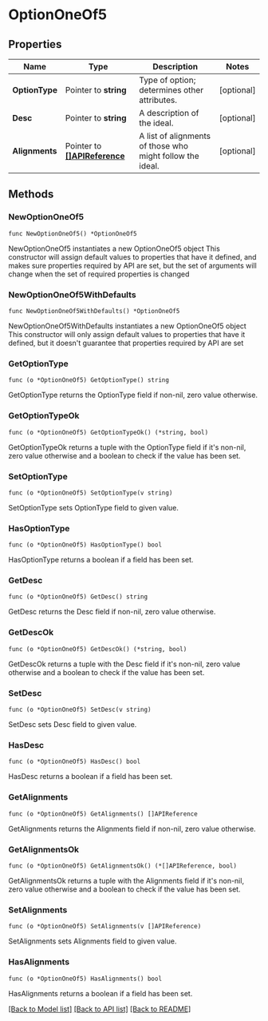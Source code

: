 # OptionOneOf5

## Properties

Name | Type | Description | Notes
------------ | ------------- | ------------- | -------------
**OptionType** | Pointer to **string** | Type of option; determines other attributes. | [optional] 
**Desc** | Pointer to **string** | A description of the ideal. | [optional] 
**Alignments** | Pointer to [**[]APIReference**](APIReference.md) | A list of alignments of those who might follow the ideal. | [optional] 

## Methods

### NewOptionOneOf5

`func NewOptionOneOf5() *OptionOneOf5`

NewOptionOneOf5 instantiates a new OptionOneOf5 object
This constructor will assign default values to properties that have it defined,
and makes sure properties required by API are set, but the set of arguments
will change when the set of required properties is changed

### NewOptionOneOf5WithDefaults

`func NewOptionOneOf5WithDefaults() *OptionOneOf5`

NewOptionOneOf5WithDefaults instantiates a new OptionOneOf5 object
This constructor will only assign default values to properties that have it defined,
but it doesn't guarantee that properties required by API are set

### GetOptionType

`func (o *OptionOneOf5) GetOptionType() string`

GetOptionType returns the OptionType field if non-nil, zero value otherwise.

### GetOptionTypeOk

`func (o *OptionOneOf5) GetOptionTypeOk() (*string, bool)`

GetOptionTypeOk returns a tuple with the OptionType field if it's non-nil, zero value otherwise
and a boolean to check if the value has been set.

### SetOptionType

`func (o *OptionOneOf5) SetOptionType(v string)`

SetOptionType sets OptionType field to given value.

### HasOptionType

`func (o *OptionOneOf5) HasOptionType() bool`

HasOptionType returns a boolean if a field has been set.

### GetDesc

`func (o *OptionOneOf5) GetDesc() string`

GetDesc returns the Desc field if non-nil, zero value otherwise.

### GetDescOk

`func (o *OptionOneOf5) GetDescOk() (*string, bool)`

GetDescOk returns a tuple with the Desc field if it's non-nil, zero value otherwise
and a boolean to check if the value has been set.

### SetDesc

`func (o *OptionOneOf5) SetDesc(v string)`

SetDesc sets Desc field to given value.

### HasDesc

`func (o *OptionOneOf5) HasDesc() bool`

HasDesc returns a boolean if a field has been set.

### GetAlignments

`func (o *OptionOneOf5) GetAlignments() []APIReference`

GetAlignments returns the Alignments field if non-nil, zero value otherwise.

### GetAlignmentsOk

`func (o *OptionOneOf5) GetAlignmentsOk() (*[]APIReference, bool)`

GetAlignmentsOk returns a tuple with the Alignments field if it's non-nil, zero value otherwise
and a boolean to check if the value has been set.

### SetAlignments

`func (o *OptionOneOf5) SetAlignments(v []APIReference)`

SetAlignments sets Alignments field to given value.

### HasAlignments

`func (o *OptionOneOf5) HasAlignments() bool`

HasAlignments returns a boolean if a field has been set.


[[Back to Model list]](../README.md#documentation-for-models) [[Back to API list]](../README.md#documentation-for-api-endpoints) [[Back to README]](../README.md)


